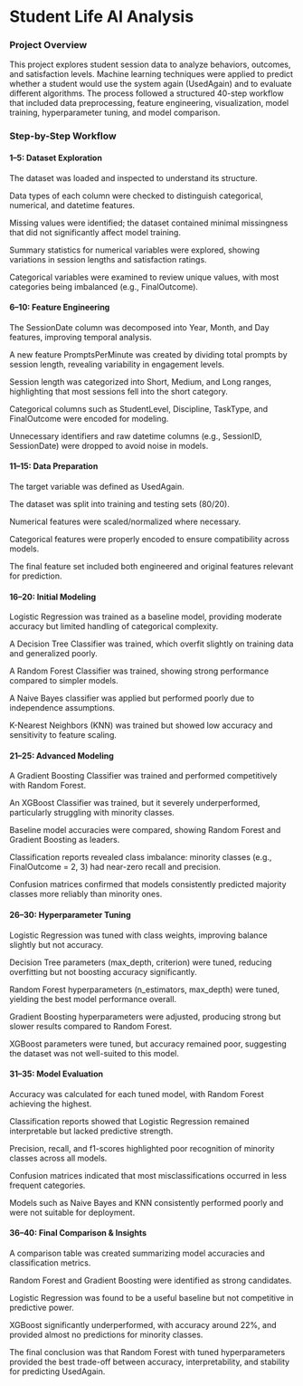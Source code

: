 # Student Life AI Analysis
### Project Overview

This project explores student session data to analyze behaviors, outcomes, and satisfaction levels. Machine learning techniques were applied to predict whether a student would use the system again (UsedAgain) and to evaluate different algorithms. The process followed a structured 40-step workflow that included data preprocessing, feature engineering, visualization, model training, hyperparameter tuning, and model comparison.

### Step-by-Step Workflow
#### 1–5: Dataset Exploration

The dataset was loaded and inspected to understand its structure.

Data types of each column were checked to distinguish categorical, numerical, and datetime features.

Missing values were identified; the dataset contained minimal missingness that did not significantly affect model training.

Summary statistics for numerical variables were explored, showing variations in session lengths and satisfaction ratings.

Categorical variables were examined to review unique values, with most categories being imbalanced (e.g., FinalOutcome).

#### 6–10: Feature Engineering

The SessionDate column was decomposed into Year, Month, and Day features, improving temporal analysis.

A new feature PromptsPerMinute was created by dividing total prompts by session length, revealing variability in engagement levels.

Session length was categorized into Short, Medium, and Long ranges, highlighting that most sessions fell into the short category.

Categorical columns such as StudentLevel, Discipline, TaskType, and FinalOutcome were encoded for modeling.

Unnecessary identifiers and raw datetime columns (e.g., SessionID, SessionDate) were dropped to avoid noise in models.

#### 11–15: Data Preparation

The target variable was defined as UsedAgain.

The dataset was split into training and testing sets (80/20).

Numerical features were scaled/normalized where necessary.

Categorical features were properly encoded to ensure compatibility across models.

The final feature set included both engineered and original features relevant for prediction.

#### 16–20: Initial Modeling

Logistic Regression was trained as a baseline model, providing moderate accuracy but limited handling of categorical complexity.

A Decision Tree Classifier was trained, which overfit slightly on training data and generalized poorly.

A Random Forest Classifier was trained, showing strong performance compared to simpler models.

A Naive Bayes classifier was applied but performed poorly due to independence assumptions.

K-Nearest Neighbors (KNN) was trained but showed low accuracy and sensitivity to feature scaling.

#### 21–25: Advanced Modeling

A Gradient Boosting Classifier was trained and performed competitively with Random Forest.

An XGBoost Classifier was trained, but it severely underperformed, particularly struggling with minority classes.

Baseline model accuracies were compared, showing Random Forest and Gradient Boosting as leaders.

Classification reports revealed class imbalance: minority classes (e.g., FinalOutcome = 2, 3) had near-zero recall and precision.

Confusion matrices confirmed that models consistently predicted majority classes more reliably than minority ones.

#### 26–30: Hyperparameter Tuning

Logistic Regression was tuned with class weights, improving balance slightly but not accuracy.

Decision Tree parameters (max_depth, criterion) were tuned, reducing overfitting but not boosting accuracy significantly.

Random Forest hyperparameters (n_estimators, max_depth) were tuned, yielding the best model performance overall.

Gradient Boosting hyperparameters were adjusted, producing strong but slower results compared to Random Forest.

XGBoost parameters were tuned, but accuracy remained poor, suggesting the dataset was not well-suited to this model.

#### 31–35: Model Evaluation

Accuracy was calculated for each tuned model, with Random Forest achieving the highest.

Classification reports showed that Logistic Regression remained interpretable but lacked predictive strength.

Precision, recall, and f1-scores highlighted poor recognition of minority classes across all models.

Confusion matrices indicated that most misclassifications occurred in less frequent categories.

Models such as Naive Bayes and KNN consistently performed poorly and were not suitable for deployment.

#### 36–40: Final Comparison & Insights

A comparison table was created summarizing model accuracies and classification metrics.

Random Forest and Gradient Boosting were identified as strong candidates.

Logistic Regression was found to be a useful baseline but not competitive in predictive power.

XGBoost significantly underperformed, with accuracy around 22%, and provided almost no predictions for minority classes.

The final conclusion was that Random Forest with tuned hyperparameters provided the best trade-off between accuracy, interpretability, and stability for predicting UsedAgain.